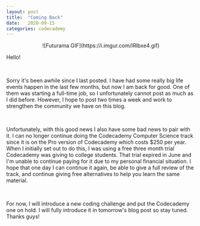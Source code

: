 ```yaml
---
layout: post
title:  "Coming Back"
date:   2020-09-15
categories: codecademy
---
```

<p align="center">
![Futurama GIF](https://i.imgur.com/lRlbxe4.gif)
</p>



Hello! 

<br/>

Sorry it's been awhile since I last posted. I have had some really big life events happen in the last few months, but now I am back for good. One of them was starting a full-time job, so I unfortunately cannot post as much as I did before. However, I hope to post two times a week and work to strengthen the community we have on this blog.

<br/>

Unfortunately, with this good news I also have some bad news to pair with it. I can no longer continue doing the Codecademy Computer Science track since it is on the Pro version of Codecademy which costs $250 per year. When I initially set out to do this, I was using a free three month trial Codecademy was giving to college students. That trial expired in June and I'm unable to continue paying for it due to my personal financial situation. I hope that one day I can continue it again, be able to give a full review of the track, and continue giving free alternatives to help you learn the same material. 

<br/>

For now, I will introduce a new coding challenge and put the Codecademy one on hold. I will fully introduce it in tomorrow's blog post so stay tuned. Thanks guys!